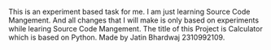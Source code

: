 This is an experiment based task for me. I am just learning Source Code Mangement. And all changes that I will make is only based on experiments while learing Source Code Mangement. The title of this Project is Calculator which is based on Python. Made by Jatin Bhardwaj 2310992109. 
